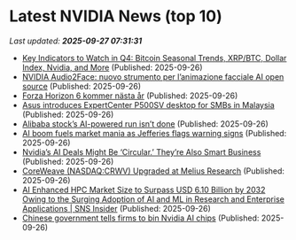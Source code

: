 # Latest NVIDIA News (top 10)
_Last updated: **2025-09-27 07:31:31**_

- [Key Indicators to Watch in Q4: Bitcoin Seasonal Trends, XRP/BTC, Dollar Index, Nvidia, and More](https://www.coindesk.com/markets/2025/09/26/key-indicators-to-watch-in-q4-bitcoin-seasonal-trends-xrp-btc-dollar-index-nvidia-and-more) (Published: 2025-09-26)
- [NVIDIA Audio2Face: nuovo strumento per l’animazione facciale AI open source](https://www.ilsoftware.it/nvidia-audio2face-nuovo-strumento-per-lanimazione-facciale-ai-open-source/) (Published: 2025-09-26)
- [Forza Horizon 6 kommer nästa år](https://feber.se/spel/forza-horizon-6-kommer-nasta-ar/483767/) (Published: 2025-09-26)
- [Asus introduces ExpertCenter P500SV desktop for SMBs in Malaysia](https://soyacincau.com/2025/09/26/asus-introduces-expertcenter-p500sv-desktop-for-smbs-in-malaysia/) (Published: 2025-09-26)
- [Alibaba stock’s AI-powered run isn’t done](https://www.livemint.com/companies/alibaba-stock-s-ai-powered-run-isn-t-done-11758862823323.html) (Published: 2025-09-26)
- [AI boom fuels market mania as Jefferies flags warning signs](https://economictimes.indiatimes.com/tech/artificial-intelligence/ai-boom-fuels-market-mania-as-jefferies-flags-warning-signs/articleshow/124148843.cms) (Published: 2025-09-26)
- [Nvidia’s AI Deals Might Be ‘Circular.’ They’re Also Smart Business](https://biztoc.com/x/8e991f877f9be587) (Published: 2025-09-26)
- [CoreWeave (NASDAQ:CRWV) Upgraded at Melius Research](https://www.etfdailynews.com/2025/09/26/coreweave-nasdaqcrwv-upgraded-at-melius-research/) (Published: 2025-09-26)
- [AI Enhanced HPC Market Size to Surpass USD 6.10 Billion by 2032 Owing to the Surging Adoption of AI and ML in Research and Enterprise Applications | SNS Insider](https://www.globenewswire.com/news-release/2025/09/26/3156829/0/en/AI-Enhanced-HPC-Market-Size-to-Surpass-USD-6-10-Billion-by-2032-Owing-to-the-Surging-Adoption-of-AI-and-ML-in-Research-and-Enterprise-Applications-SNS-Insider.html) (Published: 2025-09-26)
- [Chinese government tells firms to bin Nvidia AI chips](https://www.madshrimps.be/news/chinese-government-tells-firms-to-bin-nvidia-ai-chips/) (Published: 2025-09-26)
